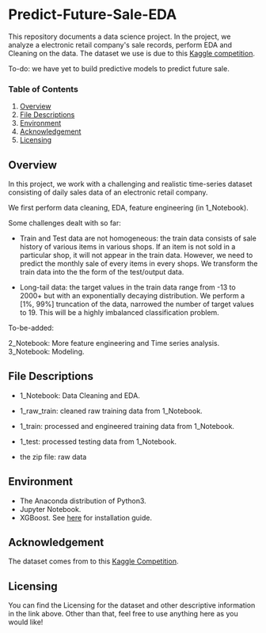 # Predict-Future-Sale-EDA

This repository documents a data science project. In the project, we analyze a electronic retail company's sale records, perform EDA and Cleaning on the data. The dataset we use is due to this [Kaggle competition](https://www.kaggle.com/c/competitive-data-science-predict-future-sales/data).

To-do: we have yet to build predictive models to predict future sale.


### Table of Contents


1. [Overview](#overview)
2. [File Descriptions](#files)
3. [Environment](#installation)
4. [Acknowledgement](#source)
5. [Licensing](#licensing)



## Overview<a name="overview"></a>

In this project, we work with a challenging and realistic time-series dataset consisting of daily sales data of an electronic retail company.

We first perform data cleaning, EDA, feature engineering (in 1_Notebook).

Some challenges dealt with so far:

- Train and Test data are not homogeneous:
the train data consists of sale history of various items in various shops. If an item is not sold in a particular shop, it will not appear in the train data. However, we need to predict the monthly sale of every items in every shops.
We transform the train data into the the form of the test/output data.

- Long-tail data:
the target values in the train data range from -13 to 2000+ but with an exponentially decaying distribution. We perform a [1%, 99%] truncation of the data, narrowed the number of target values to 19. This will be a highly imbalanced classification problem.

To-be-added:

2_Notebook: More feature engineering and Time series analysis.
3_Notebook: Modeling.

## File Descriptions <a name="files"></a>

- 1_Notebook: Data Cleaning and EDA.

- 1_raw_train: cleaned raw training data from 1_Notebook.

- 1_train: processed and engineered training data from 1_Notebook.

- 1_test: processed testing data from 1_Notebook.

- the zip file: raw data


## Environment <a name="installation"></a>

- The Anaconda distribution of Python3.
- Jupyter Notebook.  
- XGBoost. See [here](https://xgboost.readthedocs.io/en/latest/build.html) for installation guide.

## Acknowledgement <a name="source"></a>

The dataset comes from to this [Kaggle Competition](https://www.kaggle.com/c/competitive-data-science-predict-future-sales/data).

## Licensing <a name="licensing"></a>

 You can find the Licensing for the dataset and other descriptive information in the link above.  Other than that, feel free to use anything here as you would like!
